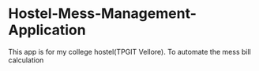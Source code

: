 # Hostel-Mess-Management-Application
This app is for my college hostel(TPGIT Vellore). To automate the mess bill calculation
